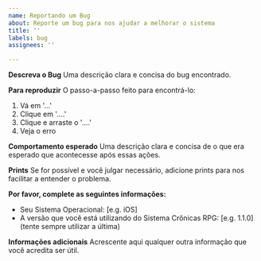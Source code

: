 ```yaml
---
name: Reportando um Bug
about: Reporte um bug para nos ajudar a melhorar o sistema
title: ''
labels: bug
assignees: ''

---
```


**Descreva o Bug**
Uma descrição clara e concisa do bug encontrado.

**Para reproduzir**
O passo-a-passo feito para encontrá-lo:
1. Vá em '...'
2. Clique em '....'
3. Clique e arraste o '....'
4. Veja o erro

**Comportamento esperado**
Uma descrição clara e concisa de o que era esperado que acontecesse após essas ações.

**Prints**
Se for possível e você julgar necessário, adicione prints para nos facilitar a entender o problema.

**Por favor, complete as seguintes informações:**
 - Seu Sistema Operacional: [e.g. iOS]
 - A versão que você está utilizando do Sistema Crônicas RPG: [e.g. 1.1.0] (tente sempre utilizar a última)

**Informações adicionais**
Acrescente aqui qualquer outra informação que você acredita ser útil.
